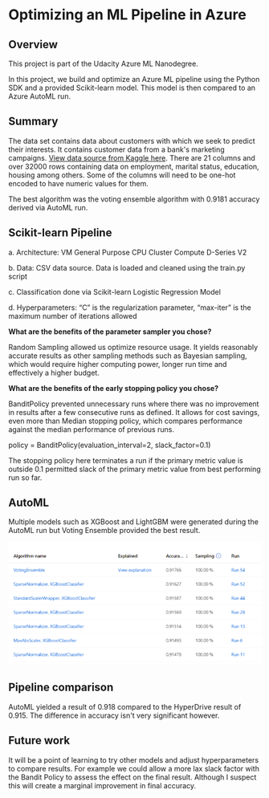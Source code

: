 # Optimizing an ML Pipeline in Azure

## Overview

This project is part of the Udacity Azure ML Nanodegree.

In this project, we build and optimize an Azure ML pipeline using the Python SDK and a provided Scikit-learn model. This model is then compared to an Azure AutoML run.

## Summary

The data set contains data about customers with which we seek to predict their interests. It contains customer data from a bank's marketing campaigns. [View data source from Kaggle here](https://www.kaggle.com/yufengsui/portuguese-bank-marketing-data-set?select=bank-full.csv). There are 21 columns and over 32000 rows containing data on employment, marital status, education, housing among others. Some of the columns will need to be one-hot encoded to have numeric values for them.

The best algorithm was the voting ensemble algorithm with 0.9181 accuracy derived via AutoML run.

## Scikit-learn Pipeline

a. Architecture: VM General Purpose CPU Cluster Compute D-Series V2

b. Data: CSV data source. Data is loaded and cleaned using the train.py script

c. Classification done via Scikit-learn Logistic Regression Model 

d. Hyperparameters: “C” is the regularization parameter, “max-iter” is the maximum number of iterations allowed

**What are the benefits of the parameter sampler you chose?**

Random Sampling allowed us optimize resource usage. It yields reasonably accurate results as other sampling methods such as Bayesian sampling, which would require higher computing power, longer run time and effectively a higher budget.

**What are the benefits of the early stopping policy you chose?**

BanditPolicy prevented unnecessary runs where there was no improvement in results after a few consecutive runs as defined. It allows for cost savings, even more than Median stopping policy, which compares performance against the median performance of previous runs.

policy = BanditPolicy(evaluation_interval=2, slack_factor=0.1)

The stopping policy here terminates a run if the primary metric value is outside 0.1 permitted slack of the primary metric value from best performing run so far.

## AutoML

Multiple models such as XGBoost and LightGBM were generated during the AutoML run but Voting Ensemble provided the best result.

![AutoML_run](https://github.com/obinnaonyema/nd00333_AZMLND_Optimizing_a_Pipeline_in_Azure-Starter_Files/blob/master/autoML_run.PNG)



## Pipeline comparison

AutoML yielded a result of 0.918 compared to the HyperDrive result of 0.915. The difference in accuracy isn't very significant however.

## Future work
It will be a point of learning to try other models and adjust hyperparameters to compare results. For example we could allow a more lax slack factor with the Bandit Policy to assess the effect on the final result. Although I suspect this will create a marginal improvement in final accuracy.




